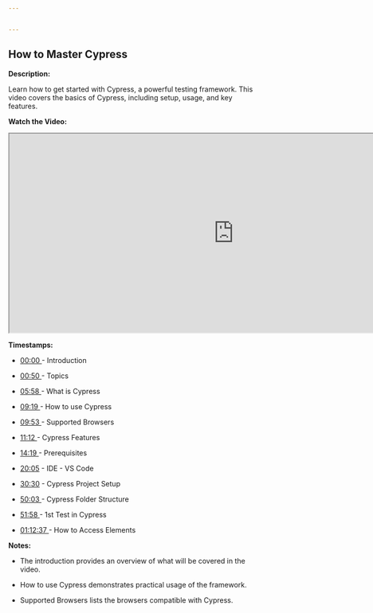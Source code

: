 ```yaml
---


---
```


<h2 id="how-to-master-cypress">How to Master Cypress</h2>
<p><strong>Description:</strong></p>
<p>Learn how to get started with Cypress, a powerful testing framework. This video covers the basics of Cypress, including setup, usage, and key features.</p>
<p><strong>Watch the Video:</strong></p>
<iframe width="900" height="400" src="https://www.youtube.com/embed/tRI5ruE7yCA?si=6jmuhMrbcg1g3Twq" title="How to Master Cypress" allowfullscreen=""></iframe>
<p><strong>Timestamps:</strong></p>
<ul>
<li>
<p><a href="https://www.youtube.com/watch?v=tRI5ruE7yCA&amp;start=0">00:00 </a>- Introduction</p>
</li>
<li>
<p><a href="https://www.youtube.com/watch?v=tRI5ruE7yCA&amp;start=50">00:50 </a>- Topics</p>
</li>
<li>
<p><a href="https://www.youtube.com/watch?v=tRI5ruE7yCA&amp;start=358">05:58 </a>- What is Cypress</p>
</li>
<li>
<p><a href="https://www.youtube.com/watch?v=tRI5ruE7yCA&amp;start=559">09:19 </a>- How to use Cypress</p>
</li>
<li>
<p><a href="https://www.youtube.com/watch?v=tRI5ruE7yCA&amp;start=593">09:53 </a>- Supported Browsers</p>
</li>
<li>
<p><a href="https://www.youtube.com/watch?v=tRI5ruE7yCA&amp;start=672">11:12 </a>- Cypress Features</p>
</li>
<li>
<p><a href="https://www.youtube.com/watch?v=tRI5ruE7yCA&amp;start=839">14:19 </a>- Prerequisites</p>
</li>
<li>
<p><a href="https://www.youtube.com/watch?v=tRI5ruE7yCA&amp;start=1205">20:05</a> - IDE - VS Code</p>
</li>
<li>
<p><a href="https://www.youtube.com/watch?v=tRI5ruE7yCA&amp;start=1830">30:30</a> - Cypress Project Setup</p>
</li>
<li>
<p><a href="https://www.youtube.com/watch?v=tRI5ruE7yCA&amp;start=3003">50:03 </a>- Cypress Folder Structure</p>
</li>
<li>
<p><a href="https://www.youtube.com/watch?v=tRI5ruE7yCA&amp;start=3118">51:58 </a>- 1st Test in Cypress</p>
</li>
<li>
<p><a href="https://www.youtube.com/watch?v=tRI5ruE7yCA&amp;start=4357">01:12:37 </a>- How to Access Elements</p>
</li>
</ul>
<p><strong>Notes:</strong></p>
<ul>
<li>
<p>The introduction provides an overview of what will be covered in the video.</p>
</li>
<li>
<p>How to use Cypress demonstrates practical usage of the framework.</p>
</li>
<li>
<p>Supported Browsers lists the browsers compatible with Cypress.</p>
</li>
</ul>

